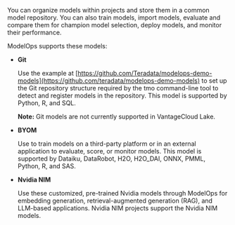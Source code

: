 You can organize models within projects and store them in a common model repository. You can also train models, import models, evaluate and compare them for champion model selection, deploy models, and monitor their performance.

ModelOps supports these models:

-   **Git**

    Use the example at [https://github.com/Teradata/modelops-demo-models](https://github.com/teradata/modelops-demo-models) to set up the Git repository structure required by the tmo command-line tool to detect and register models in the repository. This model is supported by Python, R, and SQL.

    **Note:** Git models are not currently supported in VantageCloud Lake.


-   **BYOM**

    Use to train models on a third-party platform or in an external application to evaluate, score, or monitor models. This model is supported by Dataiku, DataRobot, H2O, H2O_DAI, ONNX, PMML, Python, R, and SAS.


-   **Nvidia NIM**

    Use these customized, pre-trained Nvidia models through ModelOps for embedding generation, retrieval-augmented generation (RAG), and LLM-based applications. Nvidia NIM projects support the Nvidia NIM models.


